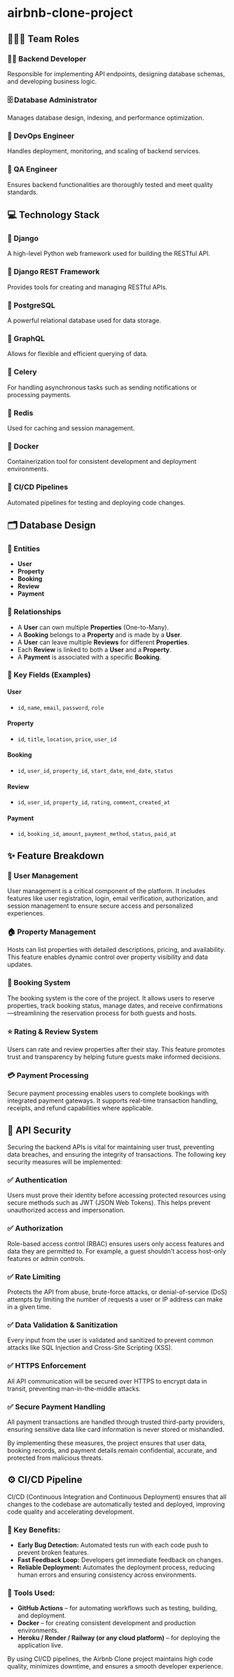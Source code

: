 # airbnb-clone-project

## 🧑‍🤝‍🧑 Team Roles

### 👨‍💻 Backend Developer  
Responsible for implementing API endpoints, designing database schemas, and developing business logic.

### 🗄️ Database Administrator  
Manages database design, indexing, and performance optimization.

### 🚀 DevOps Engineer  
Handles deployment, monitoring, and scaling of backend services.

### 🧪 QA Engineer  
Ensures backend functionalities are thoroughly tested and meet quality standards.

## 💻 Technology Stack

### 🐍 Django  
A high-level Python web framework used for building the RESTful API.

### 🚀 Django REST Framework  
Provides tools for creating and managing RESTful APIs.

### 🐘 PostgreSQL  
A powerful relational database used for data storage.

### 🔎 GraphQL  
Allows for flexible and efficient querying of data.

### 🎯 Celery  
For handling asynchronous tasks such as sending notifications or processing payments.

### 🧠 Redis  
Used for caching and session management.

### 🐳 Docker  
Containerization tool for consistent development and deployment environments.

### 🔁 CI/CD Pipelines  
Automated pipelines for testing and deploying code changes.

## 🗂️ Database Design

### 🧩 Entities
- **User**
- **Property**
- **Booking**
- **Review**
- **Payment**

### 🔑 Relationships
- A **User** can own multiple **Properties** (One-to-Many).
- A **Booking** belongs to a **Property** and is made by a **User**.
- A **User** can leave multiple **Reviews** for different **Properties**.
- Each **Review** is linked to both a **User** and a **Property**.
- A **Payment** is associated with a specific **Booking**.

### 📌 Key Fields (Examples)
#### User
- `id`, `name`, `email`, `password`, `role`

#### Property
- `id`, `title`, `location`, `price`, `user_id`

#### Booking
- `id`, `user_id`, `property_id`, `start_date`, `end_date`, `status`

#### Review
- `id`, `user_id`, `property_id`, `rating`, `comment`, `created_at`

#### Payment
- `id`, `booking_id`, `amount`, `payment_method`, `status`, `paid_at`

## ✨ Feature Breakdown

### 👤 User Management  
User management is a critical component of the platform. It includes features like user registration, login, email verification, authorization, and session management to ensure secure access and personalized experiences.

### 🏠 Property Management  
Hosts can list properties with detailed descriptions, pricing, and availability. This feature enables dynamic control over property visibility and data updates.

### 📅 Booking System  
The booking system is the core of the project. It allows users to reserve properties, track booking status, manage dates, and receive confirmations—streamlining the reservation process for both guests and hosts.

### ⭐ Rating & Review System  
Users can rate and review properties after their stay. This feature promotes trust and transparency by helping future guests make informed decisions.

### 💳 Payment Processing  
Secure payment processing enables users to complete bookings with integrated payment gateways. It supports real-time transaction handling, receipts, and refund capabilities where applicable.


## 🔐 API Security

Securing the backend APIs is vital for maintaining user trust, preventing data breaches, and ensuring the integrity of transactions. The following key security measures will be implemented:

### ✅ Authentication  
Users must prove their identity before accessing protected resources using secure methods such as JWT (JSON Web Tokens). This helps prevent unauthorized access and impersonation.

### ✅ Authorization  
Role-based access control (RBAC) ensures users only access features and data they are permitted to. For example, a guest shouldn't access host-only features or admin controls.

### ✅ Rate Limiting  
Protects the API from abuse, brute-force attacks, or denial-of-service (DoS) attempts by limiting the number of requests a user or IP address can make in a given time.

### ✅ Data Validation & Sanitization  
Every input from the user is validated and sanitized to prevent common attacks like SQL Injection and Cross-Site Scripting (XSS).

### ✅ HTTPS Enforcement  
All API communication will be secured over HTTPS to encrypt data in transit, preventing man-in-the-middle attacks.

### ✅ Secure Payment Handling  
All payment transactions are handled through trusted third-party providers, ensuring sensitive data like card information is never stored or mishandled.

By implementing these measures, the project ensures that user data, booking records, and payment details remain confidential, accurate, and protected from malicious threats.


## ⚙️ CI/CD Pipeline

CI/CD (Continuous Integration and Continuous Deployment) ensures that all changes to the codebase are automatically tested and deployed, improving code quality and accelerating development.

### 📌 Key Benefits:
- **Early Bug Detection:** Automated tests run with each code push to prevent broken features.
- **Fast Feedback Loop:** Developers get immediate feedback on changes.
- **Reliable Deployment:** Automates the deployment process, reducing human errors and ensuring consistency across environments.

### 🧰 Tools Used:
- **GitHub Actions** – for automating workflows such as testing, building, and deployment.
- **Docker** – for creating consistent development and production environments.
- **Heroku / Render / Railway (or any cloud platform)** – for deploying the application live.

By using CI/CD pipelines, the Airbnb Clone project maintains high code quality, minimizes downtime, and ensures a smooth developer experience.
